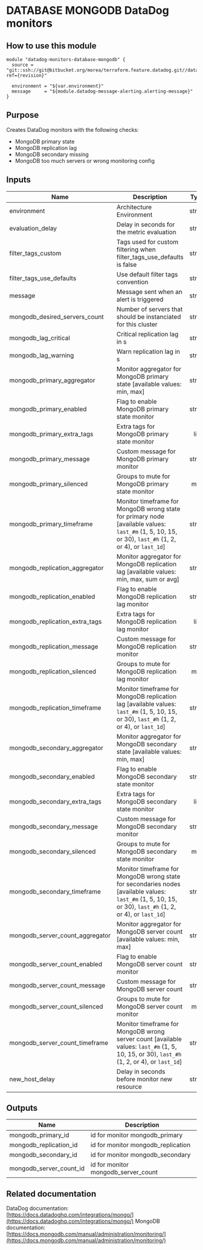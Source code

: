 # DATABASE MONGODB DataDog monitors

## How to use this module

```
module "datadog-monitors-database-mongodb" {
  source = "git::ssh://git@bitbucket.org/morea/terraform.feature.datadog.git//database/mongodb?ref={revision}"

  environment = "${var.environment}"
  message     = "${module.datadog-message-alerting.alerting-message}"
}

```

## Purpose

Creates DataDog monitors with the following checks:

- MongoDB primary state
- MongoDB replication lag
- MongoDB secondary missing
- MongoDB too much servers or wrong monitoring config

## Inputs

| Name | Description | Type | Default | Required |
|------|-------------|:----:|:-----:|:-----:|
| environment | Architecture Environment | string | - | yes |
| evaluation_delay | Delay in seconds for the metric evaluation | string | `15` | no |
| filter_tags_custom | Tags used for custom filtering when filter_tags_use_defaults is false | string | `*` | no |
| filter_tags_use_defaults | Use default filter tags convention | string | `true` | no |
| message | Message sent when an alert is triggered | string | - | yes |
| mongodb_desired_servers_count | Number of servers that should be instanciated for this cluster | string | `3` | no |
| mongodb_lag_critical | Critical replication lag in s | string | `5` | no |
| mongodb_lag_warning | Warn replication lag in s | string | `2` | no |
| mongodb_primary_aggregator | Monitor aggregator for MongoDB primary state [available values: min, max] | string | `max` | no |
| mongodb_primary_enabled | Flag to enable MongoDB primary state monitor | string | `true` | no |
| mongodb_primary_extra_tags | Extra tags for MongoDB primary state monitor | list | `[]` | no |
| mongodb_primary_message | Custom message for MongoDB primary monitor | string | `` | no |
| mongodb_primary_silenced | Groups to mute for MongoDB primary state monitor | map | `{}` | no |
| mongodb_primary_timeframe | Monitor timeframe for MongoDB wrong state for primary node [available values: `last_#m` (1, 5, 10, 15, or 30), `last_#h` (1, 2, or 4), or `last_1d`] | string | `last_1m` | no |
| mongodb_replication_aggregator | Monitor aggregator for MongoDB replication lag [available values: min, max, sum or avg] | string | `avg` | no |
| mongodb_replication_enabled | Flag to enable MongoDB replication lag monitor | string | `true` | no |
| mongodb_replication_extra_tags | Extra tags for MongoDB replication lag monitor | list | `[]` | no |
| mongodb_replication_message | Custom message for MongoDB replication monitor | string | `` | no |
| mongodb_replication_silenced | Groups to mute for MongoDB replication lag monitor | map | `{}` | no |
| mongodb_replication_timeframe | Monitor timeframe for MongoDB replication lag  [available values: `last_#m` (1, 5, 10, 15, or 30), `last_#h` (1, 2, or 4), or `last_1d`] | string | `last_1m` | no |
| mongodb_secondary_aggregator | Monitor aggregator for MongoDB secondary state [available values: min, max] | string | `max` | no |
| mongodb_secondary_enabled | Flag to enable MongoDB secondary state monitor | string | `true` | no |
| mongodb_secondary_extra_tags | Extra tags for MongoDB secondary state monitor | list | `[]` | no |
| mongodb_secondary_message | Custom message for MongoDB secondary monitor | string | `` | no |
| mongodb_secondary_silenced | Groups to mute for MongoDB secondary state monitor | map | `{}` | no |
| mongodb_secondary_timeframe | Monitor timeframe for MongoDB wrong state for secondaries nodes [available values: `last_#m` (1, 5, 10, 15, or 30), `last_#h` (1, 2, or 4), or `last_1d`] | string | `last_5m` | no |
| mongodb_server_count_aggregator | Monitor aggregator for MongoDB server count [available values: min, max] | string | `min` | no |
| mongodb_server_count_enabled | Flag to enable MongoDB server count monitor | string | `true` | no |
| mongodb_server_count_message | Custom message for MongoDB server count | string | `` | no |
| mongodb_server_count_silenced | Groups to mute for MongoDB server count monitor | map | `{}` | no |
| mongodb_server_count_timeframe | Monitor timeframe for MongoDB wrong server count [available values: `last_#m` (1, 5, 10, 15, or 30), `last_#h` (1, 2, or 4), or `last_1d`] | string | `last_15m` | no |
| new_host_delay | Delay in seconds before monitor new resource | string | `300` | no |

## Outputs

| Name | Description |
|------|-------------|
| mongodb_primary_id | id for monitor mongodb_primary |
| mongodb_replication_id | id for monitor mongodb_replication |
| mongodb_secondary_id | id for monitor mongodb_secondary |
| mongodb_server_count_id | id for monitor mongodb_server_count |

## Related documentation

DataDog documentation: [https://docs.datadoghq.com/integrations/mongo/](https://docs.datadoghq.com/integrations/mongo/)
MongoDB documentation: [https://docs.mongodb.com/manual/administration/monitoring/](https://docs.mongodb.com/manual/administration/monitoring/)
